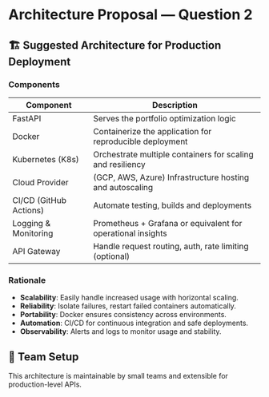 # Architecture Proposal — Question 2

## 🏗️ Suggested Architecture for Production Deployment

### Components

| Component          | Description                                                  |
|--------------------|--------------------------------------------------------------|
| FastAPI            | Serves the portfolio optimization logic                      |
| Docker             | Containerize the application for reproducible deployment     |
| Kubernetes (K8s)   | Orchestrate multiple containers for scaling and resiliency   |
| Cloud Provider     | (GCP, AWS, Azure) Infrastructure hosting and autoscaling     |
| CI/CD (GitHub Actions) | Automate testing, builds and deployments                |
| Logging & Monitoring | Prometheus + Grafana or equivalent for operational insights |
| API Gateway        | Handle request routing, auth, rate limiting (optional)       |

### Rationale

- **Scalability**: Easily handle increased usage with horizontal scaling.
- **Reliability**: Isolate failures, restart failed containers automatically.
- **Portability**: Docker ensures consistency across environments.
- **Automation**: CI/CD for continuous integration and safe deployments.
- **Observability**: Alerts and logs to monitor usage and stability.

## 👥 Team Setup

This architecture is maintainable by small teams and extensible for production-level APIs.
